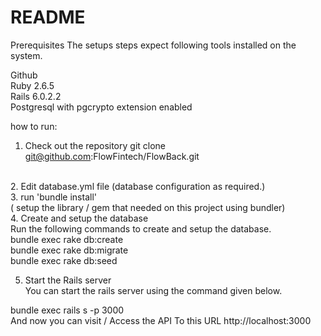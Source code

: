 # README

Prerequisites
The setups steps expect following tools installed on the system.

Github<br/>
Ruby 2.6.5<br/>
Rails 6.0.2.2<br/>
Postgresql with pgcrypto extension enabled<br/>

how to run:
1. Check out the repository
git clone git@github.com:FlowFintech/FlowBack.git
<br/>
2. Edit database.yml file
   (database configuration as required.)
   <br/>
3. run 'bundle install'<br/>
   ( setup the library / gem that needed on this project using bundler)
   <br/>
4. Create and setup the database<br/>
Run the following commands to create and setup the database.
<br/>
bundle exec rake db:create<br/>
bundle exec rake db:migrate<br/>
bundle exec rake db:seed<br/>

5. Start the Rails server<br/>
You can start the rails server using the command given below.

bundle exec rails s -p 3000<br/>
And now you can visit / Access the API To this URL http://localhost:3000
